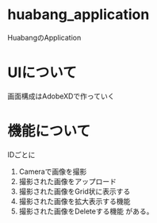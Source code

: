 # huabang_application
HuabangのApplication

# UIについて
画面構成はAdobeXDで作っていく

# 機能について
IDごとに
1. Cameraで画像を撮影
2. 撮影された画像をアップロード
3. 撮影された画像をGrid状に表示する
4. 撮影された画像を拡大表示する機能
5. 撮影された画像をDeleteする機能
がある。
